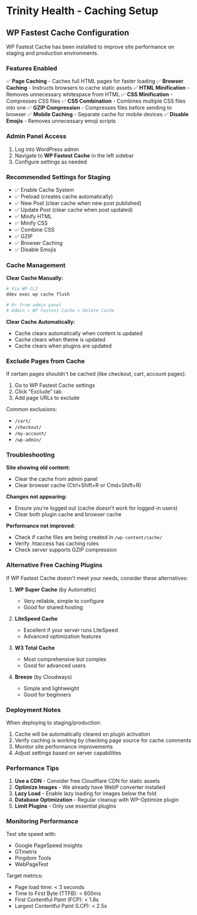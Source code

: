 # Trinity Health - Caching Setup

## WP Fastest Cache Configuration

WP Fastest Cache has been installed to improve site performance on staging and production environments.

### Features Enabled

✅ **Page Caching** - Caches full HTML pages for faster loading
✅ **Browser Caching** - Instructs browsers to cache static assets
✅ **HTML Minification** - Removes unnecessary whitespace from HTML
✅ **CSS Minification** - Compresses CSS files
✅ **CSS Combination** - Combines multiple CSS files into one
✅ **GZIP Compression** - Compresses files before sending to browser
✅ **Mobile Caching** - Separate cache for mobile devices
✅ **Disable Emojis** - Removes unnecessary emoji scripts

### Admin Panel Access

1. Log into WordPress admin
2. Navigate to **WP Fastest Cache** in the left sidebar
3. Configure settings as needed

### Recommended Settings for Staging

- ✅ Enable Cache System
- ✅ Preload (creates cache automatically)
- ✅ New Post (clear cache when new post published)
- ✅ Update Post (clear cache when post updated)
- ✅ Minify HTML
- ✅ Minify CSS
- ✅ Combine CSS
- ✅ GZIP
- ✅ Browser Caching
- ✅ Disable Emojis

### Cache Management

**Clear Cache Manually:**
```bash
# Via WP-CLI
ddev exec wp cache flush

# Or from admin panel
# Admin > WP Fastest Cache > Delete Cache
```

**Clear Cache Automatically:**
- Cache clears automatically when content is updated
- Cache clears when theme is updated
- Cache clears when plugins are updated

### Exclude Pages from Cache

If certain pages shouldn't be cached (like checkout, cart, account pages):

1. Go to WP Fastest Cache settings
2. Click "Exclude" tab
3. Add page URLs to exclude

Common exclusions:
- `/cart/`
- `/checkout/`
- `/my-account/`
- `/wp-admin/`

### Troubleshooting

**Site showing old content:**
- Clear the cache from admin panel
- Clear browser cache (Ctrl+Shift+R or Cmd+Shift+R)

**Changes not appearing:**
- Ensure you're logged out (cache doesn't work for logged-in users)
- Clear both plugin cache and browser cache

**Performance not improved:**
- Check if cache files are being created in `/wp-content/cache/`
- Verify .htaccess has caching rules
- Check server supports GZIP compression

### Alternative Free Caching Plugins

If WP Fastest Cache doesn't meet your needs, consider these alternatives:

1. **WP Super Cache** (by Automattic)
   - Very reliable, simple to configure
   - Good for shared hosting

2. **LiteSpeed Cache**
   - Excellent if your server runs LiteSpeed
   - Advanced optimization features

3. **W3 Total Cache**
   - Most comprehensive but complex
   - Good for advanced users

4. **Breeze** (by Cloudways)
   - Simple and lightweight
   - Good for beginners

### Deployment Notes

When deploying to staging/production:
1. Cache will be automatically cleared on plugin activation
2. Verify caching is working by checking page source for cache comments
3. Monitor site performance improvements
4. Adjust settings based on server capabilities

### Performance Tips

1. **Use a CDN** - Consider free Cloudflare CDN for static assets
2. **Optimize Images** - We already have WebP converter installed
3. **Lazy Load** - Enable lazy loading for images below the fold
4. **Database Optimization** - Regular cleanup with WP-Optimize plugin
5. **Limit Plugins** - Only use essential plugins

### Monitoring Performance

Test site speed with:
- Google PageSpeed Insights
- GTmetrix
- Pingdom Tools
- WebPageTest

Target metrics:
- Page load time: < 3 seconds
- Time to First Byte (TTFB): < 600ms
- First Contentful Paint (FCP): < 1.8s
- Largest Contentful Paint (LCP): < 2.5s